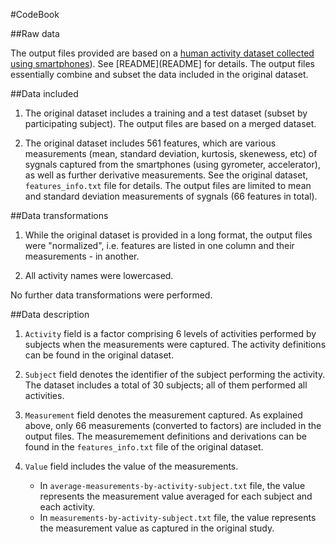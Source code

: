 #CodeBook

##Raw data

The output files provided are based on a [human activity dataset collected using smartphones](http://archive.ics.uci.edu/ml/datasets/Human+Activity+Recognition+Using+Smartphones)). See [README](README] for details. The output files essentially combine and subset the data included in the original dataset.

##Data included

1. The original dataset includes a training and a test dataset (subset by participating subject). The output files are based on a merged dataset.

2. The original dataset includes 561 features, which are various measurements (mean, standard deviation, kurtosis, skenewess, etc) of sygnals captured from the smartphones (using gyrometer, accelerator), as well as further derivative measurements. See the original dataset, `features_info.txt` file for details. The output files are limited to mean and standard deviation measurements of sygnals (66 features in total).

##Data transformations

1. While the original dataset is provided in a long format, the output files were "normalized", i.e. features are listed in one column and their measurements - in another.

2. All activity names were lowercased.

No further data transformations were performed.

##Data description

1. `Activity` field is a factor comprising 6 levels of activities performed by subjects when the measurements were captured. The activity definitions can be found in the original dataset.

2. `Subject` field denotes the identifier of the subject performing the activity. The dataset includes a total of 30 subjects; all of them performed all activities. 

3. `Measurement` field denotes the measurement captured. As explained above, only 66 measurements (converted to factors) are included in the output files. The measuremement definitions and derivations can be found in the `features_info.txt` file of the original dataset.

4. `Value` field includes the value of the measurements.
    - In `average-measurements-by-activity-subject.txt` file, the value represents the measurement value averaged for each subject and each activity.
    - In `measurements-by-activity-subject.txt` file, the value represents the measurement value as captured in the original study.
    